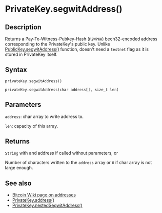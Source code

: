 # PrivateKey.segwitAddress()

## Description

Returns a Pay-To-Witness-Pubkey-Hash (`P2WPKH`) bech32-encoded address corresponding to the PrivateKey's public key. Unlike [PublicKey.segwitAddress()](../PublicKey/segwitAddress.md) function, doesn't need a `testnet` flag as it is stored in PrivateKey itself.

## Syntax

`privateKey.segwitAddress()`

`privateKey.segwitAddress(char address[], size_t len)`

## Parameters

`address`: char array to write address to.

`len`: capacity of this array.

## Returns

`String` with and address if called without parameters, or

Number of characters written to the `address` array or `0` if char array is not large enough.

## See also

- [Bitcoin Wiki page on addresses](https://en.bitcoin.it/wiki/Address)
- [PrivateKey.address()](address.md)
- [PrivateKey.nestedSegwitAddress()](nestedSegwitAddress.md)